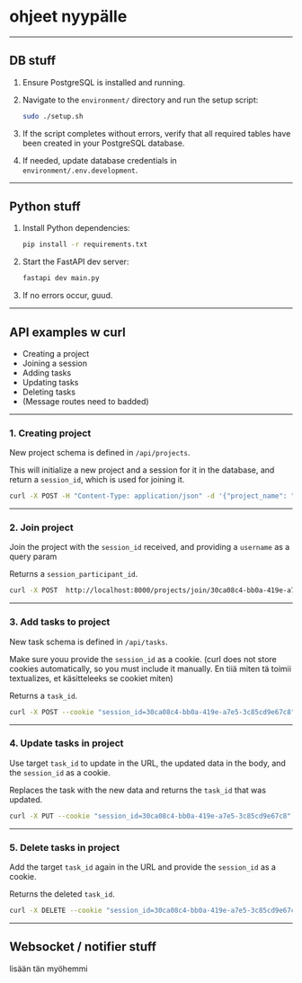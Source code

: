 # ohjeet nyypälle
---

## DB stuff

1. Ensure PostgreSQL is installed and running.
2. Navigate to the `environment/` directory and run the setup script:

   ```bash
   sudo ./setup.sh
   ```

3. If the script completes without errors, verify that all required tables have been created in your PostgreSQL database.
4. If needed, update database credentials in `environment/.env.development`.

---

## Python stuff

1. Install Python dependencies:

   ```bash
   pip install -r requirements.txt
   ```

2. Start the FastAPI dev server:

   ```bash
   fastapi dev main.py
   ```

3. If no errors occur, guud.

---

## API examples w curl

- Creating a project
- Joining a session
- Adding tasks
- Updating tasks
- Deleting tasks
- (Message routes need to badded)

---

### 1. Creating project

New project schema is defined in `/api/projects`.

This will initialize a new project and a session for it in the database, and return a `session_id`, which is used for joining it.

```bash
curl -X POST -H "Content-Type: application/json" -d '{"project_name": "miikanprojekti", "description": "joku taski desci"}' http://localhost:8000/projects/
```

---

### 2. Join project

Join the project with the `session_id` received, and providing a `username` as a query param

Returns a `session_participant_id`.

```bash
curl -X POST  http://localhost:8000/projects/join/30ca08c4-bb0a-419e-a7e5-3c85cd9e67c8?username=Miika
```

---

### 3. Add tasks to project

New task schema is defined in `/api/tasks`.

Make sure youu provide the `session_id` as a cookie. (curl does not store cookies automatically, so you must include it manually. En tiiä miten tä toimii textualizes, et käsitteleeks se cookiet miten)

Returns a `task_id`.

```bash
curl -X POST --cookie "session_id=30ca08c4-bb0a-419e-a7e5-3c85cd9e67c8" -H "Content-Type: application/json" -d '{"name": "uusi taski", "assignee": "miika", "description": "ju", "start_date": "2025-04-09", "end_date": "2025-04-28", "task_type": "todo"}' http://localhost:8000/tasks/new
```

---

### 4. Update tasks in project

Use target `task_id` to update in the URL, the updated data in the body, and the `session_id` as a cookie.

Replaces the task with the new data and returns the `task_id` that was updated.

```bash
curl -X PUT --cookie "session_id=30ca08c4-bb0a-419e-a7e5-3c85cd9e67c8" -H "Content-Type: application/json" -d '{"name": "miikan taski paivitys", "assignee": "miika", "description": "ju", "start_date": "2025-04-08", "end_date": "2025-04-28", "task_type": "todo"}' http://localhost:8000/tasks/12
```

---

### 5. Delete tasks in project

Add the target `task_id` again in the URL and provide the `session_id` as a cookie.

Returns the deleted `task_id`.

```bash
curl -X DELETE --cookie "session_id=30ca08c4-bb0a-419e-a7e5-3c85cd9e67c8" http://localhost:8000/tasks/12
```

---

## Websocket / notifier stuff

lisään tän myöhemmi

